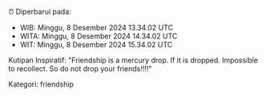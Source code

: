 ⏰ Diperbarui pada:
- WIB: Minggu, 8 Desember 2024 13.34.02 UTC
- WITA: Minggu, 8 Desember 2024 14.34.02 UTC
- WIT: Minggu, 8 Desember 2024 15.34.02 UTC

Kutipan Inspiratif:
"Friendship is a mercury drop. If it is dropped. Impossible to recollect. So do not drop your friends!!!!"


Kategori: friendship

